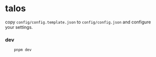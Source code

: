 # talos

copy `config/config.template.json` to `config/config.json` and configure your settings. 

### dev

```shell
    pnpm dev
```